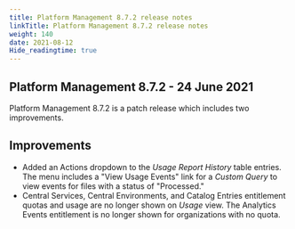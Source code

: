 ```yaml
---
title: Platform Management 8.7.2 release notes
linkTitle: Platform Management 8.7.2 release notes
weight: 140
date: 2021-08-12
Hide_readingtime: true
---
```


## Platform Management 8.7.2 - 24 June 2021

Platform Management 8.7.2 is a patch release which includes two improvements.

## Improvements

* Added an Actions dropdown to the _Usage Report History_ table entries. The menu includes a "View Usage Events" link for a _Custom Query_ to view events for files with a status of "Processed."
* Central Services, Central Environments, and Catalog Entries entitlement quotas and usage are no longer shown on _Usage_ view. The Analytics Events entitlement is no longer shown for organizations with no quota.
